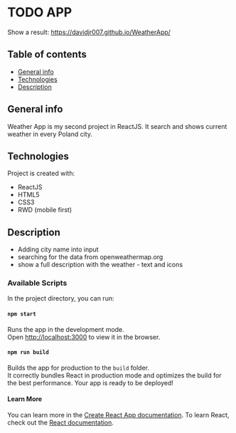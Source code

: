 # TODO APP

Show a result: https://davidjr007.github.io/WeatherApp/

## Table of contents

- [General info](#general-info)
- [Technologies](#technologies)
- [Description](#description)

## General info

Weather App is my second project in ReactJS. It search and shows current weather in every Poland city.

## Technologies

Project is created with:

- ReactJS
- HTML5
- CSS3
- RWD (mobile first)

## Description

- Adding city name into input
- searching for the data from openweathermap.org
- show a full description with the weather - text and icons

### Available Scripts

In the project directory, you can run:

#### `npm start`

Runs the app in the development mode.\
Open [http://localhost:3000](http://localhost:3000) to view it in the browser.

#### `npm run build`

Builds the app for production to the `build` folder.\
It correctly bundles React in production mode and optimizes the build for the best performance.
Your app is ready to be deployed!

#### Learn More

You can learn more in the [Create React App documentation](https://facebook.github.io/create-react-app/docs/getting-started).
To learn React, check out the [React documentation](https://reactjs.org/).
